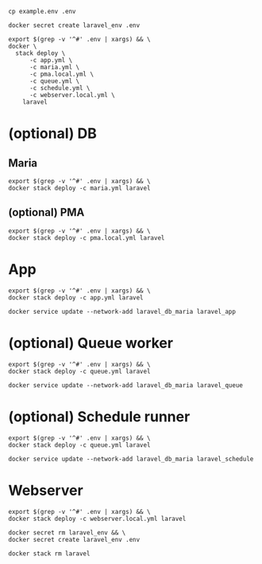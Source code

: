 ```shell
cp example.env .env
```

```shell
docker secret create laravel_env .env
```

```shell
export $(grep -v '^#' .env | xargs) && \
docker \
  stack deploy \
      -c app.yml \
      -c maria.yml \
      -c pma.local.yml \
      -c queue.yml \
      -c schedule.yml \
      -c webserver.local.yml \
    laravel
```

# (optional) DB

## Maria

```shell
export $(grep -v '^#' .env | xargs) && \
docker stack deploy -c maria.yml laravel
```

## (optional) PMA

```shell
export $(grep -v '^#' .env | xargs) && \
docker stack deploy -c pma.local.yml laravel
```

# App

```shell
export $(grep -v '^#' .env | xargs) && \
docker stack deploy -c app.yml laravel
```

```shell
docker service update --network-add laravel_db_maria laravel_app
```

# (optional) Queue worker

```shell
export $(grep -v '^#' .env | xargs) && \
docker stack deploy -c queue.yml laravel
```

```shell
docker service update --network-add laravel_db_maria laravel_queue
```

# (optional) Schedule runner

```shell
export $(grep -v '^#' .env | xargs) && \
docker stack deploy -c queue.yml laravel
```

```shell
docker service update --network-add laravel_db_maria laravel_schedule
```

# Webserver

```shell
export $(grep -v '^#' .env | xargs) && \
docker stack deploy -c webserver.local.yml laravel
```

```shell
docker secret rm laravel_env && \
docker secret create laravel_env .env
```

```shell
docker stack rm laravel
```
